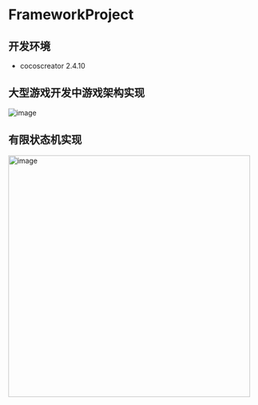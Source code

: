 # FrameworkProject

## 开发环境
* cocoscreator 2.4.10
## 大型游戏开发中游戏架构实现

![image](https://user-images.githubusercontent.com/56622810/199244592-0c582d31-7579-4cca-ad08-cc03fa19de95.png)

## 有限状态机实现

<img width="484" alt="image" src="https://user-images.githubusercontent.com/56622810/199406315-e196726e-1cca-4d81-8aec-e087db020ef9.png">
